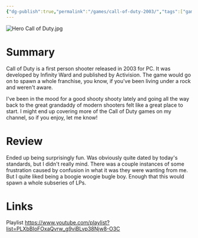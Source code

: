 ```yaml
---
{"dg-publish":true,"permalink":"/games/call-of-duty-2003/","tags":["games","LP"],"created":"2023-12-08","updated":"2025-06-03"}
---
```



![Hero Call of Duty.jpg](/img/user/Attachments/Hero%20Call%20of%20Duty.jpg)

# Summary

Call of Duty is a first person shooter released in 2003 for PC. It was developed by Infinity Ward and published by Activision. The game would go on to spawn a whole franchise, you know, if you've been living under a rock and weren't aware.

I've been in the mood for a good shooty shooty lately and going all the way back to the great grandaddy of modern shooters felt like a great place to start. I might end up covering more of the Call of Duty games on my channel, so if you enjoy, let me know!

# Review

Ended up being surprisingly fun. Was obviously quite dated by today's standards, but I didn't really mind. There was a couple instances of some frustration caused by confusion in what it was they were wanting from me. But I quite liked being a boogie woogie bugle boy. Enough that this would spawn a whole subseries of LPs.

# Links

Playlist https://www.youtube.com/playlist?list=PLXbBIoFOxaQvrw_g9viBLvp38Njw8-O3C
